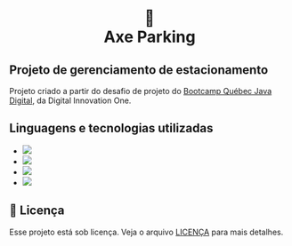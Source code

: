<h1 align="center">
📄<br>Axe Parking
</h1>

## Projeto de gerenciamento de estacionamento

Projeto criado a partir do desafio de projeto do [Bootcamp Québec Java Digital](https://web.dio.me/track/quebec-java-digital), da Digital Innovation One.

## Linguagens e tecnologias utilizadas

- <img src="https://img.shields.io/badge/Java-ED8B00?style=for-the-badge&logo=java&logoColor=white"/>
- <img src="https://img.shields.io/badge/Spring-6DB33F?style=for-the-badge&logo=spring&logoColor=white"/>
- <img src="https://img.shields.io/badge/Heroku-430098?style=for-the-badge&logo=heroku&logoColor=white"/>
- <img src="https://img.shields.io/badge/Git-E34F26?style=for-the-badge&logo=git&logoColor=white"/>


## 🍜 Licença

Esse projeto está sob licença. Veja o arquivo [LICENÇA](LICENSE.md) para mais detalhes.<br>
